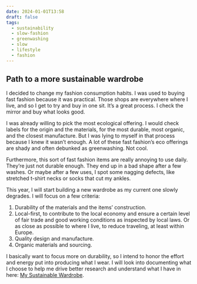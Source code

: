 ```yaml
---
date: 2024-01-01T13:58
draft: false
tags:
  - sustainability
  - slow-fashion
  - greenwashing
  - slow
  - lifestyle
  - fashion
---
```

## Path to a more sustainable wardrobe

I decided to change my fashion consumption habits. I was used to buying fast fashion because it was practical. Those shops are everywhere where I live, and so I get to try and buy in one sit. It’s a great process. I check the mirror and buy what looks good.

I was already willing to pick the most ecological offering. I would check labels for the origin and the materials, for the most durable, most organic, and the closest manufacture. But I was lying to myself in that process because I knew it wasn’t enough. A lot of these fast fashion’s eco offerings are shady and often debunked as greenwashing. Not cool.

Furthermore, this sort of fast fashion items are really annoying to use daily. They’re just not durable enough. They end up in a bad shape after a few washes. Or maybe after a few uses, I spot some nagging defects, like stretched t-shirt necks or socks that cut my ankles.

This year, I will start building a new wardrobe as my current one slowly degrades. I will focus on a few criteria:
1. Durability of the materials and the items’ construction.
2. Local-first, to contribute to the local economy and ensure a certain level of fair trade and good working conditions as inspected by local laws. Or as close as possible to where I live, to reduce traveling, at least within Europe.
3. Quality design and manufacture.
4. Organic materials and sourcing.

I basically want to focus more on durability, so I intend to honor the effort and energy put into producing what I wear. I will look into documenting what I choose to help me drive better research and understand what I have in here: [My Sustainable Wardrobe](../wardrobe/my_sustainable_wardrobe.md).